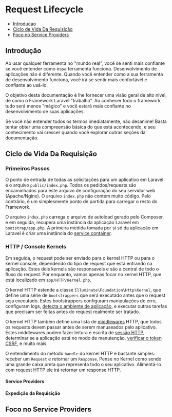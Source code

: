 # Request Lifecycle

- [Introducao](#introducao)
- [Ciclo de Vida Da Requisição](#ciclo-de-vida)
- [Foco no Service Providers](#foco-no-service-providers)

<a name="introducao"></a>
## Introdução

Ao usar qualquer ferramenta no "mundo real", você se senti mais confiante se você entender como essa ferramenta funciona. Desenvolvimento de aplicações não é diferente. Quando você entender como a sua ferramenta de desenvolvimento funciona, você irá se sentir mais confortável e confiante ao usá-lo.

O objetivo desta documentação é lhe fornecer uma visão geral de alto nível, de como o Framework Laravel "trabalha". Ao conhecer todo o framework, tudo será menos "mágico" e você estará mais confiante no desenvolvimento de suas aplicações.

Se você não entender todos os termos imediatamente, não desanime! Basta tentar obter uma compreensão básica do que está acontecendo, e seu conhecimento vai crescer quando você explorar outras seções da documentação.

<a name="ciclo-de-vida"></a>
## Ciclo de Vida Da Requisição

### Primeiros Passos

O ponto de entrada de todas as solicitações para um aplicativo em Laravel é o arquivo `public/index.php`. Todos os pedidos/requests são encaminhados para este arquivo de configuração do seu servidor web (Apache/Nginx). O arquivo `index.php` não contém muito código. Pelo contrário, é um simplesmente  ponto de partida para carregar o resto do Framework.

O arquivo `index.php` carrega o arquivo de autoload gerado pelo Composer, e em seguida, recupera uma instância da aplicação Laravel em `bootstrap/app.php`. A primeira medida tomada por si só da aplicação em Laravel é criar uma instância do [service container](/docs/{{version}}/container).

### HTTP / Console Kernels

Em seguida, o request pode ser enviado para o kernel HTTP ou para o kernel console, dependendo do tipo de request que está entrando na aplicação. Estes dois kernels são responsaveis e são a central de todo o fluxo do request. Por enquanto, vamos apenas focar no kernel HTTP, que está localizado em `app/HTTP/Kernel.php`.

O kernel HTTP estende a classe `Illuminate\Foundation\Http\Kernel`, que define uma série de `bootstrappers` que será executado antes que o request seja executado. Estes bootstrappers configuram manipulações de erro, configuram logs, [detecta o ambiente de aplicação](/docs/{{version}}/installation#environment-configuration), e executar outras tarefas que precisam ser feitas antes do request realmente ser tratado.

O kernel HTTP também define uma lista de [middlewares](/docs/{{version}}/middleware) HTTP, que todos os requests devem passar antes de serem manuseados pelo aplicativo. Estes middlewares podem fazer leitura e escrita de [sessão HTTP](/docs/{{version}}/session), determinar se a aplicação está no modo de manutenção, [verificar o token CSRF](/docs/{{version}}/routing#csrf-protection), e muito mais.

O entendimento do método `handle` do kernel HTTP é bastante simples: receber um `Request` e retornar um `Response`. Pense no Kernel como sendo uma grande caixa preta que representa todo o seu aplicativo. Alimentá-lo com request HTTP ele irá retornar um response HTTP.

#### Service Providers

#### Expedição da Requisição

<a name="foco-no-service-providers"></a>
## Foco no Service Providers